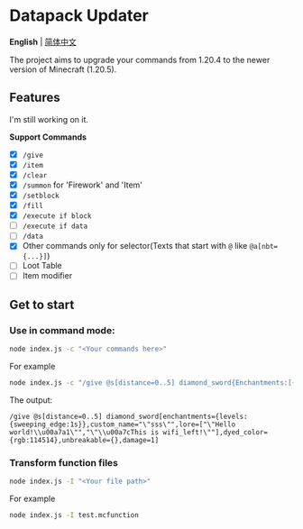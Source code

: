 # Datapack Updater
**English** | [简体中文](./readme.zh.md)

The project aims to upgrade your commands from 1.20.4 to the newer version of Minecraft (1.20.5).

## Features
I'm still working on it.

**Support Commands**
 - [x] `/give`
 - [x] `/item`
 - [x] `/clear`
 - [x] `/summon` for 'Firework' and 'Item'
 - [x] `/setblock`
 - [x] `/fill`
 - [x] `/execute if block`
 - [ ] `/execute if data`
 - [ ] `/data`
 - [x] Other commands only for selector(Texts that start with `@` like `@a[nbt={...}]`)
 - [ ] Loot Table
 - [ ] Item modifier

## Get to start
### Use in command mode:
```bash
node index.js -c "<Your commands here>"
```
For example
```bash
node index.js -c "/give @s[distance=0..5] diamond_sword{Enchantments:[{id:\"sweeping\",lvl:1s}],display:{Name:'\"sss\"',color:114514,Lore:['\"Hello world!\\u00a7a1\"','\"\\u00a7cThis is wifi_left!\"']},Unbreakable:1b,Damage:1s}"
```
The output:
```mcfunction
/give @s[distance=0..5] diamond_sword[enchantments={levels:{sweeping_edge:1s}},custom_name="\"sss\"",lore=["\"Hello world!\\u00a7a1\"","\"\\u00a7cThis is wifi_left!\""],dyed_color={rgb:114514},unbreakable={},damage=1]
```
### Transform function files
```bash
node index.js -I "<Your file path>"
```
For example
```bash
node index.js -I test.mcfunction
```
